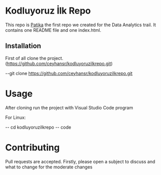 # Kodluyoruz İlk Repo
This repo is [Patika](https://patika.dev) the first repo we created for the Data Analytics trail. It contains one README file and one index.html.
## Installation

First of all clone the project. (https://github.com/ceyhansr/kodluyoruzilkrepo.git)

--git clone https://github.com/ceyhansr/kodluyoruzilkrepo.git

# Usage

After cloning run the project with Visual Studio Code program

For Linux:

-- cd kodluyoruzilkrepo
-- code

# Contributing

Pull requests are accepted. Firstly, please open a subject to discuss and what to change for the moderate changes
